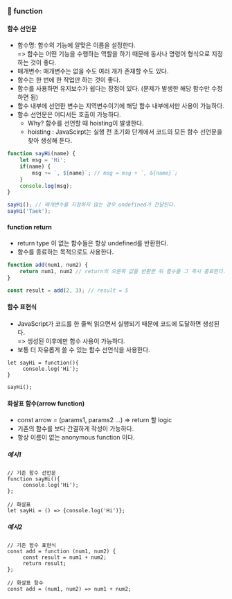 ### 📑 function

#### 함수 선언문

* 함수명: 함수의 기능에 알맞은 이름을 설정한다. <br>=> 함수는 어떤 기능을 수행하는 역할을 하기 때문에 동사나 명령어 형식으로 지정하는 것이 좋다.
* 매개변수: 매개변수는 없을 수도 여러 개가 존재할 수도 있다.
* 함수는 한 번에 한 작업만 하는 것이 좋다.
* 함수를 사용하면 유지보수가 쉽다는 장점이 있다. (문제가 발생한 해당 함수만 수정하면 됨)
* 함수 내부에 선언한 변수는 지역변수이기에 해당 함수 내부에서만 사용이 가능하다.
* 함수 선언문은 어디서든 호출이 가능하다.
    * Why? 함수를 선언할 때 hoisting이 발생한다.  
    * hoisting : JavaScirpt는 실행 전 초기화 단계에서 코드의 모든 함수 선언문을 찾아 생성해 둔다.

```javascript
function sayHi(name) {
    let msg = 'Hi';
    if(name) {
        msg += `, ${name}`; // msg = msg + `, &{name}`;
    }
    console.log(msg);
}

sayHi(); // 매개변수를 지정하지 않는 경우 undefined가 전달된다.
sayHi('Taek');
```

#### function return

* return type 이 없는 함수들은 항상 undefined를 반환한다.
* 함수를 종료하는 목적으로도 사용한다.

```javascript
function add(num1, num2) {
    return num1, num2 // return의 오른쪽 값을 반환한 뒤 함수를 그 즉시 종료한다.
}

const result = add(2, 3); // result = 5
```

#### 함수 표현식

* JavaScript가 코드를 한 줄씩 읽으면서 실행되기 때문에 코드에 도달하면 생성된다.<br>=> 생성된 이후에만 함수 사용이 가능하다.
* 보통 더 자유롭게 쓸 수 있는 함수 선언식을 사용한다.

```javascirpt
let sayHi = function(){
     console.log('Hi');
}

sayHi();
```

#### 화살표 함수(arrow function)

* const arrow = (params1, params2 ...) => return 할 logic
* 기존의 함수를 보다 간결하게 작성이 가능하다.
* 항상 이름이 없는 anonymous function 이다.

##### 예시1

```javascirpt
// 기존 함수 선언문
function sayHi(){
     console.log('Hi');
};

// 화살표 
let sayHi = () => {console.log('Hi')};
```

##### 예시2

```javascirpt
// 기존 함수 표현식
const add = function (num1, num2) {
     const result = num1 + num2;
     return result;
};

// 화살표 함수
const add = (num1, num2) => num1 + num2;
```
